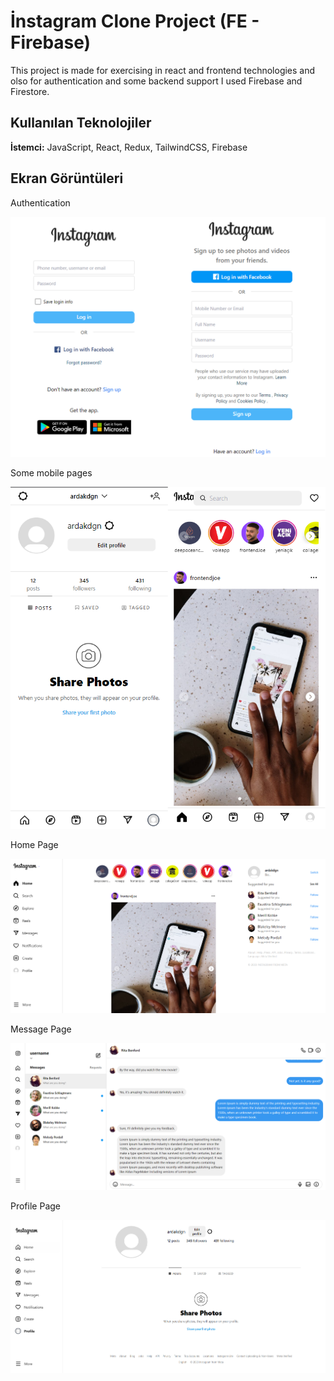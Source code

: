 
# İnstagram Clone Project (FE - Firebase)

This project is made for exercising in react and frontend technologies and olso for authentication and some backend support I used Firebase and Firestore.



## Kullanılan Teknolojiler

**İstemci:** JavaScript, React, Redux, TailwindCSS, Firebase


  
## Ekran Görüntüleri

Authentication

![Uygulama Ekran Görüntüsü](https://github.com/oardkgn/instagram-clone-project/blob/main/public/demo/Auth.png?raw=true)
   
Some mobile pages

![Uygulama Ekran Görüntüsü](https://github.com/oardkgn/instagram-clone-project/blob/main/public/demo/MergeResult_2023_06_25_10_50_36.png?raw=true)

Home Page

![Uygulama Ekran Görüntüsü](https://github.com/oardkgn/instagram-clone-project/blob/main/public/demo/Home%20Page.PNG?raw=true)

Message Page

![Uygulama Ekran Görüntüsü](https://github.com/oardkgn/instagram-clone-project/blob/main/public/demo/Messages.PNG?raw=true)

Profile Page

![Uygulama Ekran Görüntüsü](https://github.com/oardkgn/instagram-clone-project/blob/main/public/demo/profile.PNG?raw=true)

  
